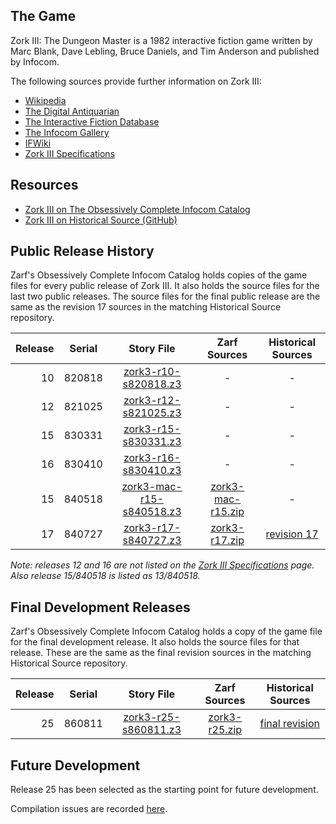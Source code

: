 ## The Game

Zork III: The Dungeon Master is a 1982 interactive fiction game written by Marc Blank, Dave Lebling, Bruce Daniels, and Tim Anderson and published by Infocom.

The following sources provide further information on Zork III:

* [Wikipedia](https://en.wikipedia.org/wiki/Zork_III)
* [The Digital Antiquarian](https://www.filfre.net/2012/09/zork-iii-part-1/)
* [The Interactive Fiction Database](https://ifdb.tads.org/viewgame?id=vrsot1zgy1wfcdru)
* [The Infocom Gallery](https://gallery.guetech.org/zork3/zork3.html)
* [IFWiki](http://www.ifwiki.org/index.php/Zork_III)
* [Zork III Specifications](http://www.infocom-if.org/games/zork3/zork3specs.html)

## Resources

* [Zork III on The Obsessively Complete Infocom Catalog](https://eblong.com/infocom/#zork3)
* [Zork III on Historical Source (GitHub)](https://github.com/historicalsource/zork3)

## Public Release History

Zarf's Obsessively Complete Infocom Catalog holds copies of the game files for every public release of Zork III. It also holds the source files for the last two public releases. The source files for the final public release are the same as the revision 17 sources in the matching Historical Source repository.

| Release | Serial     | Story File                 | Zarf Sources        | Historical Sources  |
| -------:|:----------:|:--------------------------:|:-------------------:|:-------------------:|
|      10 |     820818 |     [zork3-r10-s820818.z3] |                   - |                   - |
|      12 |     821025 |     [zork3-r12-s821025.z3] |                   - |                   - |
|      15 |     830331 |     [zork3-r15-s830331.z3] |                   - |                   - |
|      16 |     830410 |     [zork3-r16-s830410.z3] |                   - |                   - |
|      15 |     840518 | [zork3-mac-r15-s840518.z3] | [zork3-mac-r15.zip] |                   - |
|      17 |     840727 |     [zork3-r17-s840727.z3] |     [zork3-r17.zip] |       [revision 17] |

[zork3-r10-s820818.z3]: https://eblong.com/infocom/gamefiles/zork3-r10-s820818.z3
[zork3-r12-s821025.z3]: https://eblong.com/infocom/gamefiles/zork3-r12-s821025.z3
[zork3-r15-s830331.z3]: https://eblong.com/infocom/gamefiles/zork3-r15-s830331.z3
[zork3-r16-s830410.z3]: https://eblong.com/infocom/gamefiles/zork3-r16-s830410.z3

[zork3-mac-r15-s840518.z3]: https://eblong.com/infocom/gamefiles/zork3-mac-r15-s840518.z3
[zork3-mac-r15.zip]: https://eblong.com/infocom/sources/zork3-mac-r15.zip

[zork3-r17-s840727.z3]: https://eblong.com/infocom/gamefiles/zork3-r17-s840727.z3
[zork3-r17.zip]: https://eblong.com/infocom/sources/zork3-r17.zip
[revision 17]: https://github.com/historicalsource/zork3/tree/1dfe76cfc7dab6379646dbd6d93af96fc17ed53e

_Note: releases 12 and 16 are not listed on the [Zork III Specifications](http://www.infocom-if.org/games/zork3/zork3specs.html) page. Also release 15/840518 is listed as 13/840518._

## Final Development Releases

Zarf's Obsessively Complete Infocom Catalog holds a copy of the game file for the final development release. It also holds the source files for that release. These are the same as the final revision sources in the matching Historical Source repository.

| Release | Serial   | Story File             | Zarf Sources    | Historical Sources |
| -------:|:--------:|:----------------------:|:---------------:|:------------------:|
|      25 |   860811 | [zork3-r25-s860811.z3] | [zork3-r25.zip] |   [final revision] |

[zork3-r25-s860811.z3]: https://eblong.com/infocom/gamefiles/zork3-r25-s860811.z3
[zork3-r25.zip]: https://eblong.com/infocom/sources/zork3-r25.zip
[final revision]: https://github.com/historicalsource/zork3/tree/34a2126fc82826e1261ade7d20dd1cf225e6a6a7

## Future Development

Release 25 has been selected as the starting point for future development.

Compilation issues are recorded [here](https://github.com/the-infocom-files/zork3/issues/2).
